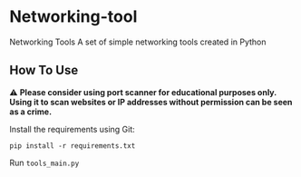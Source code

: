 # Networking-tool
 Networking Tools A set of simple networking tools created in Python

## How To Use

⚠️ **Please consider using port scanner for educational purposes only. Using it to scan websites or IP addresses without permission can be seen as a crime.**

Install the requirements using Git: 

`pip install -r requirements.txt`

Run `tools_main.py`
